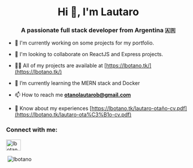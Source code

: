 <h1 align="center">Hi 👋, I'm Lautaro</h1>
<h3 align="center">A passionate full stack developer from Argentina 🇦🇷</h3>

- 🔭 I'm currently working on some projects for my portfolio.

- 🫙 I'm looking to collaborate on ReactJS and Express projects.

- 👨‍💻 All of my projects are available at [https://lbotano.tk/](https://lbotano.tk/)

- 🌱 I’m currently learning the MERN stack and Docker

- 📫 How to reach me [**otanolautarob@gmail.com**](mailto://otanolautarob@gmail.com/)

- 📄 Know about my experiences [https://lbotano.tk/lautaro-otaño-cv.pdf](https://lbotano.tk/lautaro-ota%C3%B1o-cv.pdf)

<h3 align="left">Connect with me:</h3>
<p align="left">
<a href="https://linkedin.com/in/lbotano" target="blank"><img align="center" src="https://raw.githubusercontent.com/rahuldkjain/github-profile-readme-generator/master/src/images/icons/Social/linked-in-alt.svg" alt="lbotano" height="30" width="40" /></a>
</p>

<p>&nbsp;<img align="center" src="https://github-readme-stats.vercel.app/api?username=lbotano&show_icons=true&locale=en" alt="lbotano" /></p>
